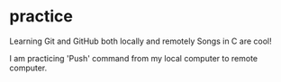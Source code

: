 # practice
Learning Git and GitHub both locally and remotely
Songs in C are cool!

I am practicing 'Push' command from my local computer to remote computer.

